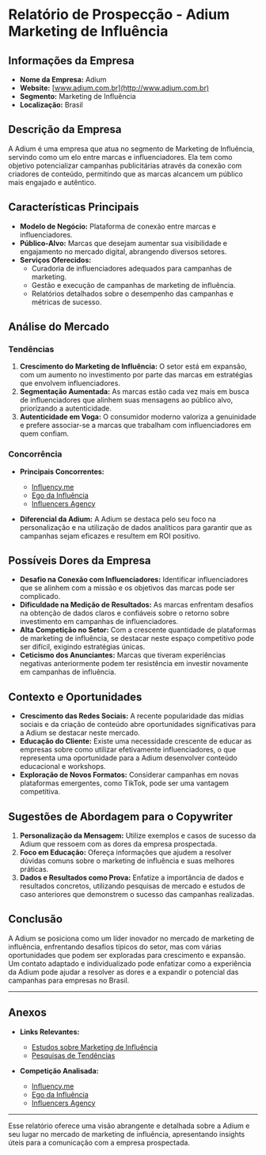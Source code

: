 # Relatório de Prospecção - Adium Marketing de Influência

## Informações da Empresa
- **Nome da Empresa:** Adium
- **Website:** [www.adium.com.br](http://www.adium.com.br)
- **Segmento:** Marketing de Influência
- **Localização:** Brasil

## Descrição da Empresa
A Adium é uma empresa que atua no segmento de Marketing de Influência, servindo como um elo entre marcas e influenciadores. Ela tem como objetivo potencializar campanhas publicitárias através da conexão com criadores de conteúdo, permitindo que as marcas alcancem um público mais engajado e autêntico.

## Características Principais
- **Modelo de Negócio:** Plataforma de conexão entre marcas e influenciadores.
- **Público-Alvo:** Marcas que desejam aumentar sua visibilidade e engajamento no mercado digital, abrangendo diversos setores.
- **Serviços Oferecidos:**
  - Curadoria de influenciadores adequados para campanhas de marketing.
  - Gestão e execução de campanhas de marketing de influência.
  - Relatórios detalhados sobre o desempenho das campanhas e métricas de sucesso.

## Análise do Mercado
### Tendências
1. **Crescimento do Marketing de Influência:** O setor está em expansão, com um aumento no investimento por parte das marcas em estratégias que envolvem influenciadores.
2. **Segmentação Aumentada:** As marcas estão cada vez mais em busca de influenciadores que alinhem suas mensagens ao público alvo, priorizando a autenticidade.
3. **Autenticidade em Voga:** O consumidor moderno valoriza a genuinidade e prefere associar-se a marcas que trabalham com influenciadores em quem confiam.

### Concorrência
- **Principais Concorrentes:** 
  - [Influency.me](https://www.influency.me)
  - [Ego da Influência](https://egodainfluencia.com.br)
  - [Influencers Agency](https://influencersagency.com.br)

- **Diferencial da Adium:** A Adium se destaca pelo seu foco na personalização e na utilização de dados analíticos para garantir que as campanhas sejam eficazes e resultem em ROI positivo.

## Possíveis Dores da Empresa
- **Desafio na Conexão com Influenciadores:** Identificar influenciadores que se alinhem com a missão e os objetivos das marcas pode ser complicado.
- **Dificuldade na Medição de Resultados:** As marcas enfrentam desafios na obtenção de dados claros e confiáveis sobre o retorno sobre investimento em campanhas de influenciadores.
- **Alta Competição no Setor:** Com a crescente quantidade de plataformas de marketing de influência, se destacar neste espaço competitivo pode ser difícil, exigindo estratégias únicas.
- **Ceticismo dos Anunciantes:** Marcas que tiveram experiências negativas anteriormente podem ter resistência em investir novamente em campanhas de influência.

## Contexto e Oportunidades
- **Crescimento das Redes Sociais:** A recente popularidade das mídias sociais e da criação de conteúdo abre oportunidades significativas para a Adium se destacar neste mercado.
- **Educação do Cliente:** Existe uma necessidade crescente de educar as empresas sobre como utilizar efetivamente influenciadores, o que representa uma oportunidade para a Adium desenvolver conteúdo educacional e workshops.
- **Exploração de Novos Formatos:** Considerar campanhas em novas plataformas emergentes, como TikTok, pode ser uma vantagem competitiva.

## Sugestões de Abordagem para o Copywriter
1. **Personalização da Mensagem:** Utilize exemplos e casos de sucesso da Adium que ressoem com as dores da empresa prospectada.
2. **Foco em Educação:** Ofereça informações que ajudem a resolver dúvidas comuns sobre o marketing de influência e suas melhores práticas.
3. **Dados e Resultados como Prova:** Enfatize a importância de dados e resultados concretos, utilizando pesquisas de mercado e estudos de caso anteriores que demonstrem o sucesso das campanhas realizadas.

## Conclusão
A Adium se posiciona como um líder inovador no mercado de marketing de influência, enfrentando desafios típicos do setor, mas com várias oportunidades que podem ser exploradas para crescimento e expansão. Um contato adaptado e individualizado pode enfatizar como a experiência da Adium pode ajudar a resolver as dores e a expandir o potencial das campanhas para empresas no Brasil.

---

## Anexos
- **Links Relevantes:**
  - [Estudos sobre Marketing de Influência](https://www.hubspot.com/influence-marketing)
  - [Pesquisas de Tendências](https://www.statista.com/topics/2498/influencer-marketing/)

- **Competição Analisada:**
  - [Influency.me](https://www.influency.me)
  - [Ego da Influência](https://egodainfluencia.com.br)
  - [Influencers Agency](https://influencersagency.com.br)

---

Esse relatório oferece uma visão abrangente e detalhada sobre a Adium e seu lugar no mercado de marketing de influência, apresentando insights úteis para a comunicação com a empresa prospectada.